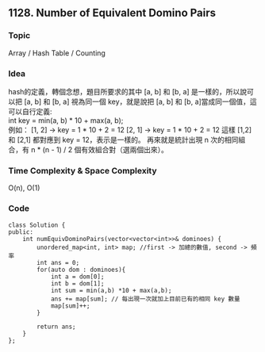 ##  1128. Number of Equivalent Domino Pairs

### Topic
Array / Hash Table / Counting

### Idea
hash的定義，轉個念想，題目所要求的其中 [a, b] 和 [b, a] 是一樣的，所以說可以把 [a, b] 和 [b, a] 視為同一個 key，就是說把 [a, b] 和 [b, a]當成同一個值，這可以自行定義:  
int key = min(a, b) * 10 + max(a, b);  
例如：
[1, 2] → key = 1 * 10 + 2 = 12
[2, 1] → key = 1 * 10 + 2 = 12
這樣 [1,2] 和 [2,1] 都對應到 key = 12，表示是一樣的。
再來就是統計出現 n 次的相同組合，有 n * (n - 1) / 2 個有效組合對（選兩個出來）。  

### Time Complexity & Space Complexity
O(n), O(1)

### Code
```
class Solution {
public:
    int numEquivDominoPairs(vector<vector<int>>& dominoes) {
        unordered_map<int, int> map; //first -> 加總的數值, second -> 頻率
        int ans = 0;
        for(auto dom : dominoes){
            int a = dom[0];
            int b = dom[1];
            int sum = min(a,b) *10 + max(a,b);
            ans += map[sum]; // 每出現一次就加上目前已有的相同 key 數量
            map[sum]++; 
        }

        return ans;
    }
};
```

